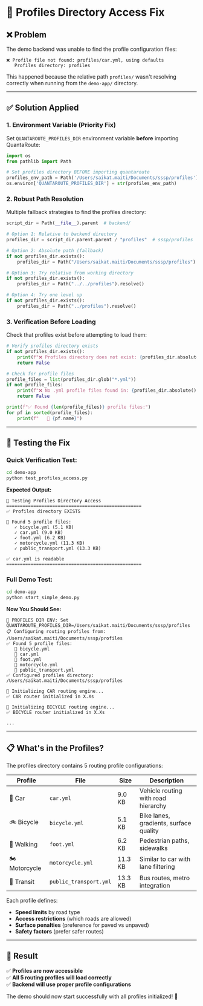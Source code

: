 # 🔧 Profiles Directory Access Fix

## ❌ Problem

The demo backend was unable to find the profile configuration files:
```
❌ Profile file not found: profiles/car.yml, using defaults
   Profiles directory: profiles
```

This happened because the relative path `profiles/` wasn't resolving correctly when running from the `demo-app/` directory.

---

## ✅ Solution Applied

### 1. **Environment Variable (Priority Fix)**
Set `QUANTAROUTE_PROFILES_DIR` environment variable **before** importing QuantaRoute:

```python
import os
from pathlib import Path

# Set profiles directory BEFORE importing quantaroute
profiles_env_path = Path('/Users/saikat.maiti/Documents/sssp/profiles').absolute()
os.environ['QUANTAROUTE_PROFILES_DIR'] = str(profiles_env_path)
```

### 2. **Robust Path Resolution**
Multiple fallback strategies to find the profiles directory:

```python
script_dir = Path(__file__).parent  # backend/

# Option 1: Relative to backend directory
profiles_dir = script_dir.parent.parent / "profiles"  # sssp/profiles

# Option 2: Absolute path (fallback)
if not profiles_dir.exists():
    profiles_dir = Path("/Users/saikat.maiti/Documents/sssp/profiles")

# Option 3: Try relative from working directory
if not profiles_dir.exists():
    profiles_dir = Path("../../profiles").resolve()

# Option 4: Try one level up
if not profiles_dir.exists():
    profiles_dir = Path("../profiles").resolve()
```

### 3. **Verification Before Loading**
Check that profiles exist before attempting to load them:

```python
# Verify profiles directory exists
if not profiles_dir.exists():
    print(f"❌ Profiles directory does not exist: {profiles_dir.absolute()}")
    return False

# Check for profile files
profile_files = list(profiles_dir.glob("*.yml"))
if not profile_files:
    print(f"❌ No .yml profile files found in: {profiles_dir.absolute()}")
    return False

print(f"✅ Found {len(profile_files)} profile files:")
for pf in sorted(profile_files):
    print(f"   📄 {pf.name}")
```

---

## 🧪 Testing the Fix

### Quick Verification Test:
```bash
cd demo-app
python test_profiles_access.py
```

**Expected Output:**
```
🧪 Testing Profiles Directory Access
==================================================
✅ Profiles directory EXISTS

📄 Found 5 profile files:
   ✓ bicycle.yml (5.1 KB)
   ✓ car.yml (9.0 KB)
   ✓ foot.yml (6.2 KB)
   ✓ motorcycle.yml (11.3 KB)
   ✓ public_transport.yml (13.3 KB)

✅ car.yml is readable
==================================================
```

### Full Demo Test:
```bash
cd demo-app
python start_simple_demo.py
```

**Now You Should See:**
```
🔧 PROFILES DIR ENV: Set QUANTAROUTE_PROFILES_DIR=/Users/saikat.maiti/Documents/sssp/profiles
📋 Configuring routing profiles from: /Users/saikat.maiti/Documents/sssp/profiles
✅ Found 5 profile files:
   📄 bicycle.yml
   📄 car.yml
   📄 foot.yml
   📄 motorcycle.yml
   📄 public_transport.yml
✅ Configured profiles directory: /Users/saikat.maiti/Documents/sssp/profiles

🔧 Initializing CAR routing engine...
✅ CAR router initialized in X.Xs

🔧 Initializing BICYCLE routing engine...
✅ BICYCLE router initialized in X.Xs

...
```

---

## 📋 What's in the Profiles?

The profiles directory contains 5 routing profile configurations:

| Profile | File | Size | Description |
|---------|------|------|-------------|
| 🚗 Car | `car.yml` | 9.0 KB | Vehicle routing with road hierarchy |
| 🚲 Bicycle | `bicycle.yml` | 5.1 KB | Bike lanes, gradients, surface quality |
| 🚶 Walking | `foot.yml` | 6.2 KB | Pedestrian paths, sidewalks |
| 🏍️ Motorcycle | `motorcycle.yml` | 11.3 KB | Similar to car with lane filtering |
| 🚌 Transit | `public_transport.yml` | 13.3 KB | Bus routes, metro integration |

Each profile defines:
- **Speed limits** by road type
- **Access restrictions** (which roads are allowed)
- **Surface penalties** (preference for paved vs unpaved)
- **Safety factors** (prefer safer routes)

---

## 🎯 Result

✅ **Profiles are now accessible**  
✅ **All 5 routing profiles will load correctly**  
✅ **Backend will use proper profile configurations**  

The demo should now start successfully with all profiles initialized! 🚀

